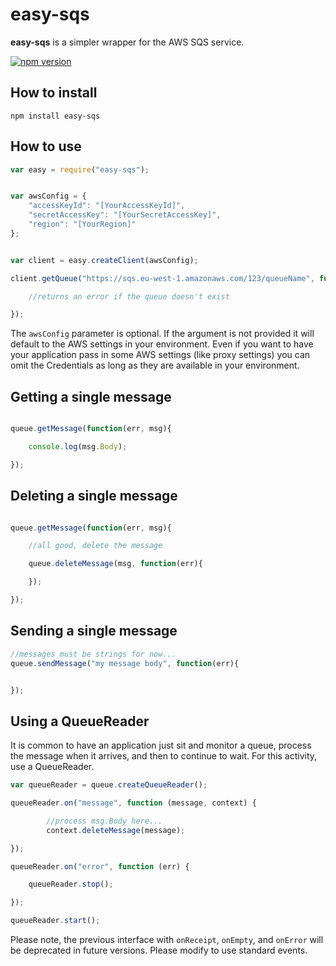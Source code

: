 
# easy-sqs

**easy-sqs** is a simpler wrapper for the AWS SQS service.

[![npm version](https://badge.fury.io/js/easy-sqs.svg)](http://badge.fury.io/js/easy-sqs)

## How to install

```
npm install easy-sqs

```

## How to use

```js
var easy = require("easy-sqs");


var awsConfig = {
	"accessKeyId": "[YourAccessKeyId]",
	"secretAccessKey": "[YourSecretAccessKey]",
	"region": "[YourRegion]"
};


var client = easy.createClient(awsConfig);

client.getQueue("https://sqs.eu-west-1.amazonaws.com/123/queueName", function(err, queue){

	//returns an error if the queue doesn't exist

});
```
The ```awsConfig``` parameter is optional. If the argument is not provided it will default to the AWS settings in your environment. Even if you want to have your application pass in some AWS settings (like proxy settings) you can omit the Credentials as long as they are available in your environment.

## Getting a single message

```js

queue.getMessage(function(err, msg){

	console.log(msg.Body);

});


```
## Deleting a single message

```js

queue.getMessage(function(err, msg){

	//all good, delete the message

	queue.deleteMessage(msg, function(err){

	});

});
```

## Sending a single message

```js
//messages must be strings for now...
queue.sendMessage("my message body", function(err){


});

```

## Using a QueueReader

It is common to have an application just sit and monitor a queue, process the message when it arrives, and then to continue to wait. For this activity, use a QueueReader.


```js
var queueReader = queue.createQueueReader();

queueReader.on("message", function (message, context) {

		//process msg.Body here...
		context.deleteMessage(message);

});

queueReader.on("error", function (err) {

    queueReader.stop();

});

queueReader.start();
```
Please note, the previous interface with ```onReceipt```, ```onEmpty```, and ```onError``` will be deprecated in future versions. Please modify to use standard events.
